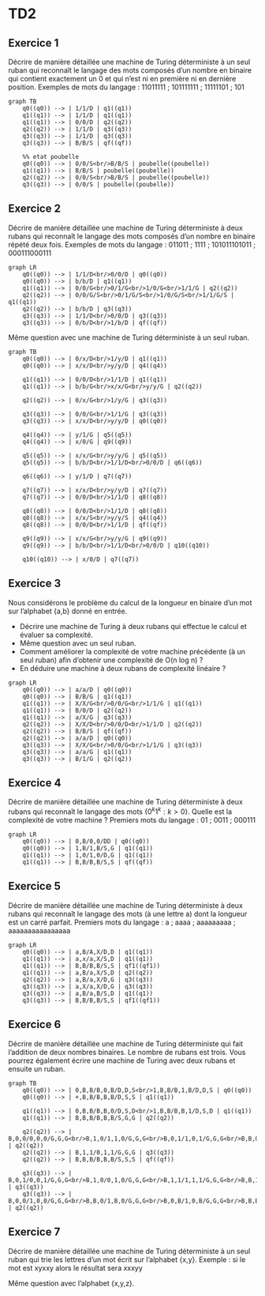 # TD2 
## Exercice 1 
Décrire  de  manière  détaillée  une  machine  de  Turing  déterministe  à  un  seul  ruban  qui 
reconnaît le langage des mots composés d’un nombre en binaire qui contient exactement un 
0 et qui n’est ni en première ni en dernière position. 
Exemples de mots du langage : 11011111 ; 101111111 ; 11111101 ; 101

```mermaid
graph TB
    q0((q0)) --> | 1/1/D | q1((q1))
    q1((q1)) --> | 1/1/D | q1((q1))
    q1((q1)) --> | 0/0/D | q2((q2))
    q2((q2)) --> | 1/1/D | q3((q3))
    q3((q3)) --> | 1/1/D | q3((q3))
    q3((q3)) --> | B/B/S | qf((qf))

    %% etat poubelle
    q0((q0)) --> | 0/0/S<br/>B/B/S | poubelle((poubelle))
    q1((q1)) --> | B/B/S | poubelle((poubelle))
    q2((q2)) --> | 0/0/S<br/>B/B/S | poubelle((poubelle))
    q3((q3)) --> | 0/0/S | poubelle((poubelle))
```

## Exercice 2
Décrire de manière détaillée une machine de Turing déterministe à deux rubans qui reconnaît 
le langage des mots composés d’un nombre en binaire répété deux fois. 
Exemples de mots du langage : 011011 ; 1111 ; 101011101011 ; 000111000111 

```mermaid
graph LR
    q0((q0)) --> | 1/1/D<br/>0/0/D | q0((q0))
    q0((q0)) --> | b/b/D | q1((q1))
    q1((q1)) --> | 0/0/G<br/>0/1/G<br/>1/0/G<br/>1/1/G | q2((q2))
    q2((q2)) --> | 0/0/G/S<br/>0/1/G/S<br/>1/0/G/S<br/>1/1/G/S | q1((q1))
    q2((q2)) --> | b/b/D | q3((q3))
    q3((q3)) --> | 1/1/D<br/>0/0/D | q3((q3))
    q3((q3)) --> | 0/b/D<br/>1/b/D | qf((qf))
```

Même question avec une machine de Turing déterministe à un seul ruban. 

```mermaid
graph TB
    q0((q0)) --> | 0/x/D<br/>1/y/D | q1((q1))
    q0((q0)) --> | x/x/D<br/>y/y/D | q4((q4))

    q1((q1)) --> | 0/0/D<br/>1/1/D | q1((q1))
    q1((q1)) --> | b/b/G<br/>x/x/G<br/>y/y/G | q2((q2))

    q2((q2)) --> | 0/x/G<br/>1/y/G | q3((q3))

    q3((q3)) --> | 0/0/G<br/>1/1/G | q3((q3))
    q3((q3)) --> | x/x/D<br/>y/y/D | q0((q0))

    q4((q4)) --> | y/1/G | q5((q5))
    q4((q4)) --> | x/0/G | q9((q9))

    q5((q5)) --> | x/x/G<br/>y/y/G | q5((q5))
    q5((q5)) --> | b/b/D<br/>1/1/D<br/>0/0/D | q6((q6))

    q6((q6)) --> | y/1/D | q7((q7))

    q7((q7)) --> | x/x/D<br/>y/y/D | q7((q7))
    q7((q7)) --> | 0/0/D<br/>1/1/D | q8((q8))

    q8((q8)) --> | 0/0/D<br/>1/1/D | q8((q8))
    q8((q8)) --> | x/x/S<br/>y/y/S | q4((q4))
    q8((q8)) --> | 0/0/D<br/>1/1/D | qf((qf))

    q9((q9)) --> | x/x/G<br/>y/y/G | q9((q9))
    q9((q9)) --> | b/b/D<br/>1/1/D<br/>0/0/D | q10((q10))

    q10((q10)) --> | x/0/D | q7((q7))
```

## Exercice 3
Nous considérons le problème du calcul de la longueur en binaire d’un mot sur l’alphabet {a,b} 
donné en entrée. 
- Décrire  une  machine  de  Turing  à  deux  rubans  qui  effectue  le  calcul  et  évaluer  sa 
complexité. 
- Même question avec un seul ruban. 
- Comment améliorer la complexité de votre machine précédente (à un seul ruban) afin 
d’obtenir une complexité de O(n log n) ? 
- En déduire une machine à deux rubans de complexité linéaire ? 

```mermaid
graph LR
    q0((q0)) --> | a/a/D | q0((q0))
    q0((q0)) --> | B/B/G | q1((q1))
    q1((q1)) --> | X/X/G<br/>0/0/G<br/>1/1/G | q1((q1))
    q1((q1)) --> | B/0/D | q2((q2))
    q1((q1)) --> | a/X/G | q3((q3))
    q2((q2)) --> | X/X/D<br/>0/0/D<br/>1/1/D | q2((q2))
    q2((q2)) --> | B/B/S | qf((qf))
    q2((q2)) --> | a/a/D | q0((q0))
    q3((q3)) --> | X/X/G<br/>0/0/G<br/>1/1/G | q3((q3))
    q3((q3)) --> | a/a/G | q1((q1))
    q3((q3)) --> | B/1/G | q2((q2))
```

## Exercice 4
Décrire de manière détaillée une machine de Turing déterministe à deux rubans qui reconnaît 
le langage des mots $\{0^k1^k : k > 0\}$. Quelle est la complexité de votre machine ? 
Premiers mots du langage : 01 ; 0011 ; 000111

```mermaid
graph LR
    q0((q0)) --> | 0,B/0,0/DD | q0((q0))
    q0((q0)) --> | 1,B/1,B/S,G | q1((q1))
    q1((q1)) --> | 1,0/1,0/D,G | q1((q1))
    q1((q1)) --> | B,B/B,B/S,S | qf((qf))
```

## Exercice 5
Décrire de manière détaillée une machine de Turing déterministe à deux rubans qui reconnaît 
le langage des mots (à une lettre a)  dont la longueur est un carré parfait. 
Premiers mots du langage : a ; aaaa ; aaaaaaaaa ; aaaaaaaaaaaaaaaa 

```mermaid
graph LR
    q0((q0)) --> | a,B/A,X/D,D | q1((q1))
    q1((q1)) --> | a,x/a,X/S,D | q1((q1))
    q1((q1)) --> | B,B/B,B/S,S | qf1((qf1))
    q1((q1)) --> | a,B/a,X/S,D | q2((q2))
    q2((q2)) --> | a,B/a,X/D,G | q3((q3))
    q3((q3)) --> | a,X/a,X/D,G | q3((q3))
    q3((q3)) --> | a,B/a,B/S,D | q1((q1))
    q3((q3)) --> | B,B/B,B/S,S | qf1((qf1))
```

## Exercice 6
Décrire de manière détaillée une machine de Turing déterministe qui fait l’addition de deux 
nombres binaires. Le nombre de rubans est trois. Vous pourrez également écrire une machine 
de Turing avec deux rubans et ensuite un ruban. 

```mermaid 
graph TB
    q0((q0)) --> | 0,B,B/B,0,B/D,D,S<br/>1,B,B/B,1,B/D,D,S | q0((q0))
    q0((q0)) --> | +,B,B/B,B,B/D,S,S | q1((q1))

    q1((q1)) --> | 0,B,B/B,B,0/D,S,D<br/>1,B,B/B,B,1/D,S,D | q1((q1))
    q1((q1)) --> | B,B,B/B,B,B/S,G,G | q2((q2))
    
    q2((q2)) --> | B,0,0/0,0,0/G,G,G<br/>B,1,0/1,1,0/G,G,G<br/>B,0,1/1,0,1/G,G,G<br/>B,B,0/0,B,0/G,G,G<br/>B,0,B/0,0,B/G,G,G<br/>B,B,1/1,B,1/G,G,G<br/>B,B,1/1,B,1/G,G,G<br/>B,1,B/1,1,B/G,G,G | q2((q2))
    q2((q2)) --> | B,1,1/0,1,1/G,G,G | q3((q3))
    q2((q2)) --> | B,B,B/B,B,B/S,S,S | qf((qf))

    q3((q3)) --> | B,0,1/0,0,1/G,G,G<br/>B,1,0/0,1,0/G,G,G<br/>B,1,1/1,1,1/G,G,G<br/>B,B,1/0,B,1/G,G,G<br/>B,1,B/0,1,B/G,G,G | q3((q3))
    q3((q3)) --> | B,0,0/1,0,0/G,G,G<br/>B,B,0/1,B,0/G,G,G<br/>B,0,B/1,0,B/G,G,G<br/>B,B,B/1,B,B/G,G,G | q2((q2))
```

## Exercice 7
 
Décrire de manière détaillée une machine de Turing déterministe à un seul ruban qui trie les 
lettres d’un mot écrit sur l’alphabet {x,y}. 
Exemple : si le mot est xyxxy alors le résultat sera xxxyy 
 
Même question avec l’alphabet {x,y,z}. 